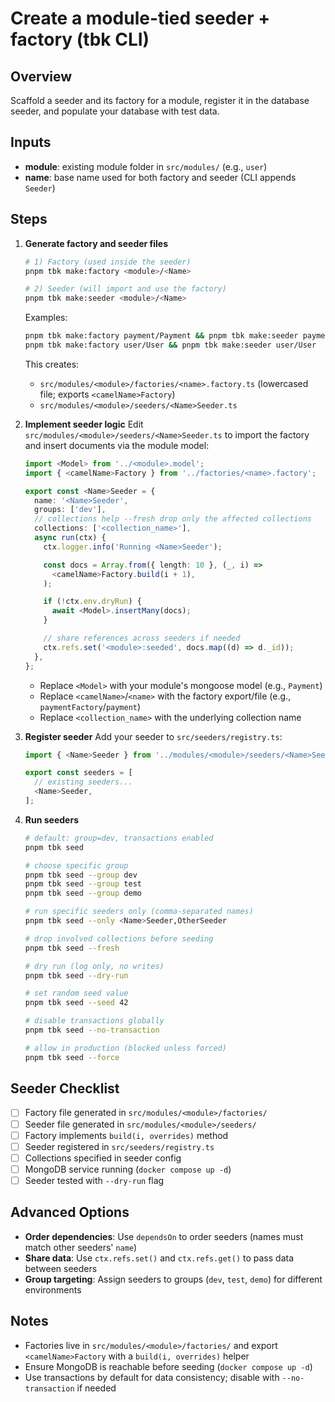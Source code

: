 # Create a module-tied seeder + factory (tbk CLI)

## Overview

Scaffold a seeder and its factory for a module, register it in the database seeder, and populate your database with test data.

## Inputs

- **module**: existing module folder in `src/modules/` (e.g., `user`)
- **name**: base name used for both factory and seeder (CLI appends `Seeder`)

## Steps

1. **Generate factory and seeder files**

   ```bash
   # 1) Factory (used inside the seeder)
   pnpm tbk make:factory <module>/<Name>

   # 2) Seeder (will import and use the factory)
   pnpm tbk make:seeder <module>/<Name>
   ```

   Examples:

   ```bash
   pnpm tbk make:factory payment/Payment && pnpm tbk make:seeder payment/Payment
   pnpm tbk make:factory user/User && pnpm tbk make:seeder user/User
   ```

   This creates:

   - `src/modules/<module>/factories/<name>.factory.ts` (lowercased file; exports `<camelName>Factory`)
   - `src/modules/<module>/seeders/<Name>Seeder.ts`

2. **Implement seeder logic**
   Edit `src/modules/<module>/seeders/<Name>Seeder.ts` to import the factory and insert documents via the module model:

   ```ts
   import <Model> from '../<module>.model';
   import { <camelName>Factory } from '../factories/<name>.factory';

   export const <Name>Seeder = {
     name: '<Name>Seeder',
     groups: ['dev'],
     // collections help --fresh drop only the affected collections
     collections: ['<collection_name>'],
     async run(ctx) {
       ctx.logger.info('Running <Name>Seeder');

       const docs = Array.from({ length: 10 }, (_, i) =>
         <camelName>Factory.build(i + 1),
       );

       if (!ctx.env.dryRun) {
         await <Model>.insertMany(docs);
       }

       // share references across seeders if needed
       ctx.refs.set('<module>:seeded', docs.map((d) => d._id));
     },
   };
   ```

   - Replace `<Model>` with your module's mongoose model (e.g., `Payment`)
   - Replace `<camelName>`/`<name>` with the factory export/file (e.g., `paymentFactory`/`payment`)
   - Replace `<collection_name>` with the underlying collection name

3. **Register seeder**
   Add your seeder to `src/seeders/registry.ts`:

   ```ts
   import { <Name>Seeder } from '../modules/<module>/seeders/<Name>Seeder';

   export const seeders = [
     // existing seeders...
     <Name>Seeder,
   ];
   ```

4. **Run seeders**

   ```bash
   # default: group=dev, transactions enabled
   pnpm tbk seed

   # choose specific group
   pnpm tbk seed --group dev
   pnpm tbk seed --group test
   pnpm tbk seed --group demo

   # run specific seeders only (comma-separated names)
   pnpm tbk seed --only <Name>Seeder,OtherSeeder

   # drop involved collections before seeding
   pnpm tbk seed --fresh

   # dry run (log only, no writes)
   pnpm tbk seed --dry-run

   # set random seed value
   pnpm tbk seed --seed 42

   # disable transactions globally
   pnpm tbk seed --no-transaction

   # allow in production (blocked unless forced)
   pnpm tbk seed --force
   ```

## Seeder Checklist

- [ ] Factory file generated in `src/modules/<module>/factories/`
- [ ] Seeder file generated in `src/modules/<module>/seeders/`
- [ ] Factory implements `build(i, overrides)` method
- [ ] Seeder registered in `src/seeders/registry.ts`
- [ ] Collections specified in seeder config
- [ ] MongoDB service running (`docker compose up -d`)
- [ ] Seeder tested with `--dry-run` flag

## Advanced Options

- **Order dependencies**: Use `dependsOn` to order seeders (names must match other seeders' `name`)
- **Share data**: Use `ctx.refs.set()` and `ctx.refs.get()` to pass data between seeders
- **Group targeting**: Assign seeders to groups (`dev`, `test`, `demo`) for different environments

## Notes

- Factories live in `src/modules/<module>/factories/` and export `<camelName>Factory` with a `build(i, overrides)` helper
- Ensure MongoDB is reachable before seeding (`docker compose up -d`)
- Use transactions by default for data consistency; disable with `--no-transaction` if needed
